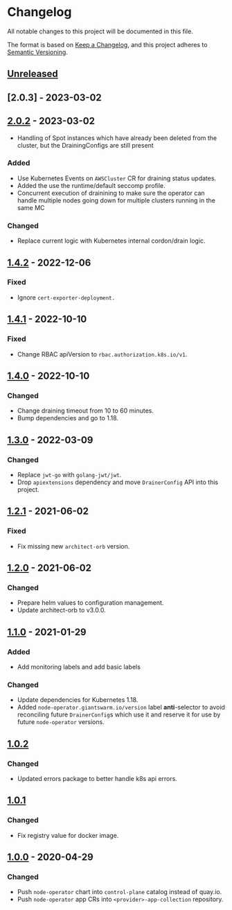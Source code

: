 # Changelog

All notable changes to this project will be documented in this file.

The format is based on [Keep a Changelog](https://keepachangelog.com/en/1.0.0/),
and this project adheres to [Semantic Versioning](https://semver.org/spec/v2.0.0.html).

## [Unreleased]

## [2.0.3] - 2023-03-02

## [2.0.2] - 2023-03-02

- Handling of Spot instances which have already been deleted from the cluster, but the DrainingConfigs are still present

### Added

- Use Kubernetes Events on `AWSCluster` CR for draining status updates.
- Added the use the runtime/default seccomp profile.
- Concurrent execution of drainining to make sure the operator can handle multiple nodes going down for multiple clusters running in the same MC

### Changed

- Replace current logic with Kubernetes internal cordon/drain logic.

## [1.4.2] - 2022-12-06

### Fixed

- Ignore `cert-exporter-deployment.`

## [1.4.1] - 2022-10-10

### Fixed

- Change RBAC apiVersion to `rbac.authorization.k8s.io/v1`.

## [1.4.0] - 2022-10-10

### Changed

- Change draining timeout from 10 to 60 minutes.
- Bump dependencies and go to 1.18.

## [1.3.0] - 2022-03-09

### Changed

- Replace `jwt-go` with `golang-jwt/jwt`.
- Drop `apiextensions` dependency and move `DrainerConfig` API into this project.

## [1.2.1] - 2021-06-02

### Fixed

- Fix missing new `architect-orb` version.

## [1.2.0] - 2021-06-02

### Changed

- Prepare helm values to configuration management.
- Update architect-orb to v3.0.0.

## [1.1.0] - 2021-01-29

### Added

- Add monitoring labels and add basic labels

### Changed

- Update dependencies for Kubernetes 1.18.
- Added `node-operator.giantswarm.io/version` label **anti**-selector to avoid reconciling future `DrainerConfig`s which use it and reserve it for use by future `node-operator` versions.

## [1.0.2]

### Changed

- Updated errors package to better handle k8s api errors.

## [1.0.1]

### Changed

- Fix registry value for docker image.

## [1.0.0] - 2020-04-29

### Changed

- Push `node-operator` chart into `control-plane` catalog instead of quay.io.
- Push `node-operator` app CRs into `<provider>-app-collection` repository.

[Unreleased]: https://github.com/giantswarm/node-operator/compare/v2.0.2...HEAD
[2.0.2]: https://github.com/giantswarm/node-operator/compare/v2.0.1...v2.0.2
[2.0.1]: https://github.com/giantswarm/node-operator/compare/v1.4.2...v2.0.1
[1.4.2]: https://github.com/giantswarm/node-operator/compare/v1.4.1...v1.4.2
[1.4.1]: https://github.com/giantswarm/node-operator/compare/v1.4.0...v1.4.1
[1.4.0]: https://github.com/giantswarm/node-operator/compare/v1.3.0...v1.4.0
[1.3.0]: https://github.com/giantswarm/node-operator/compare/v1.2.1...v1.3.0
[1.2.1]: https://github.com/giantswarm/node-operator/compare/v1.2.0...v1.2.1
[1.2.0]: https://github.com/giantswarm/node-operator/compare/v1.1.0...v1.2.0
[1.1.0]: https://github.com/giantswarm/node-operator/compare/v1.0.1...v1.1.0
[1.0.2]: https://github.com/giantswarm/node-operator/compare/v1.0.1...v1.0.2
[1.0.1]: https://github.com/giantswarm/node-operator/compare/v1.0.0...v1.0.1
[1.0.0]: https://github.com/giantswarm/node-operator/tag/v1.0.0
